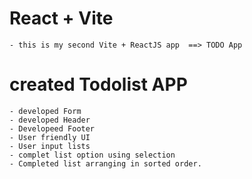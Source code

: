 # React + Vite
    - this is my second Vite + ReactJS app  ==> TODO App
# created Todolist APP
    - developed Form
    - developed Header
    - Developeed Footer
    - User friendly UI
    - User input lists
    - complet list option using selection
    - Completed list arranging in sorted order.
